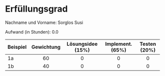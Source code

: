 # Erfüllungsgrad

Nachname und Vorname: Sorglos Susi

Aufwand (in Stunden): 0.0

| Beispiel  | Gewichtung  | Lösungsidee (15%) | Implement. (65%) | Testen (20%)    |
| --------- | :---------: | :---------------: | :--------------: | :-------------: |
| 1a        | 60          | 0                 | 0                | 0               |
| 1b        | 40          | 0                 | 0                | 0               |
